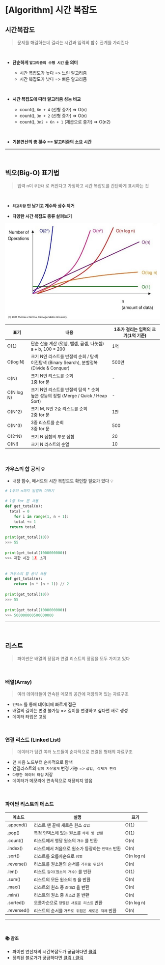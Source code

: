 # [Algorithm] 시간 복잡도

## **시간복잡도**

> 문제를 해결하는데 걸리는 시간과 입력의 함수 관계를 가리킨다

<br />

- **단순하게 `알고리즘의 수행 시간` 을 의미**

  - 시간 복잡도가 높다 => 느린 알고리즘
  - 시간 복잡도가 낮다 => 빠른 알고리즘

<br />

- **시간 복잡도에 따라 알고리즘 성능 비교**

  - count(), `6n + 4` (선형 증가) => O(n)
  - count(), `3n + 2` (선형 증가) => O(n)
  - count(), `3n2 + 6n + 1` (제곱으로 증가) => O(n2)

<br />

- **기본연산의 총 횟수 == 알고리즘의 소요 시간**

---

<br />

## **빅오(Big-O) 표기법**

> 입력 n이 `무한대` 로 커진다고 가정하고 시간 복잡도를 간단하게 표시하는 것

<br />

- **`최고차항` 만 남기고 계수와 상수 제거**

- **다양한 시간 복잡도 종류 살펴보기**

![](../../git-start.assets/big_O.jpeg)

| 표기       | 내용                                                                                            | 1초가 걸리는 입력의 크기(1억 기준) |
| ---------- | ----------------------------------------------------------------------------------------------- | ---------------------------------- |
| O(1)       | 단순 산술 계산 (덧셈, 뺄셈, 곱셉, 나눗셈) <br />a + b, 100 \* 200                               | 1억                                |
| O(log N)   | 크기 N인 리스트를 반절씩 순회 / 탐색<br />이진탐색 (Binary Search), 분할정복 (Divide & Conquer) | 500만                              |
| O(N)       | 크기 N인 리스트를 순회<br />1중 for 문                                                          | -                                  |
| O(N log N) | 크기 N인 리스트를 반절씩 탐색 \* 순회<br />높은 성능의 정렬 (Merge / Quick / Heap Sort)         | -                                  |
| O(N^2)     | 크기 M, N인 2중 리스트를 순회 <br />2중 for 문                                                  | 1만                                |
| O(N^3)     | 3중 리스트를 순회<br />3중 for 문                                                               | 500                                |
| O(2^N)     | 크기 N 집합의 부분 집합                                                                         | 20                                 |
| O(N!)      | 크기 N 리스트의 순열                                                                            | 10                                 |

<br />

### **가우스의 합 공식 💡**

- 내장 함수, 메서드의 시간 복잡도도 확인할 필요가 있다 💡

```python
# 1부터 n까지 일일이 더하기

# 1중 for 문 사용
def get_total(n):
  total = 0
 	for i in range(1, n + 1):
    total += 1
  return total

print(get_total(10))
>>> 55

print(get_total(1000000000))
>>> 제한 시간 1초 초과


# 가우스의 합 공식 사용
def get_total(n):
	return (n * (n + 1)) // 2

print(get_total(10))
>>> 55

print(get_total(1000000000))
>>> 500000000500000000
```

---

<br />

## **리스트**

> 파이썬은 배열의 장점과 연결 리스트의 장점을 모두 가지고 있다

<br />

### **배열(Array)**

> 여러 데이터들이 연속된 메모리 공간에 저장되어 있는 자료구조

- `인덱스` 를 통해 데이터에 빠르게 접근
- 배열의 길이는 변경 불가능 => 길이를 변경하고 싶다면 새로 생성
- 데이터 타입은 고정

<br />

### **연결 리스트 (Linked List)**

> 데이터가 담긴 여러 노드들이 순차적으로 연결된 형태의 자료구조

- 맨 처음 노드부터 순차적으로 탐색
- 연결리스트의 `길이 자유롭게` 변경 가능 => `삽입, 삭제가 편리`
- `다양한 데이터 타입` 저장
- 데이터가 메모리에 연속적으로 저장되지 않음

<br />

### **파이썬 리스트의 메소드**

| 메소드      | 설명                                              | 표기       |
| ----------- | ------------------------------------------------- | ---------- |
| .append()   | 리스트 맨 끝에 새로운 원소 `삽입`                 | O(1)       |
| .pop()      | 특정 인덱스에 있는 원소를 `삭제 및 반환`          | O(1)       |
| .count()    | 리스트에서 행당 원소의 `개수` 를 반환             | O(n)       |
| .index()    | 리스트에서 처음으로 원소가 등장하는 `인덱스` 반환 | O(n)       |
| .sort()     | 리스트를 오름차순으로 `정렬`                      | O(n log n) |
| .reverse()  | 리스트를 원소들의 순서를 `거꾸로 뒤집기`          | O(n)       |
| .len()      | 리스트 `길이(원소의 개수)` 를 반환                | O(1)       |
| .sum()      | 리스트의 모든 원소의 `합` 을 반환                 | O(n)       |
| .max()      | 리스트의 원소 중 `최대값` 을 반환                 | O(n)       |
| .min()      | 리스트의 원소 중 `최소값` 을 반환                 | O(n)       |
| .sorted()   | 오름차순으로 `정렬된 새로운 리스트` 반환          | O(n log n) |
| .reversed() | 리스트의 순서를 `거꾸로 뒤집은 새로운 객체` 반환  | O(n)       |

---

<br />

#### 📚 참조

- 파이썬 연산자의 시간복잡도가 궁금하다면 [클릭](https://wiki.python.org/moin/TimeComplexity)
- 정리된 블로거가 궁금하다면 [클릭](https://dev.plusblog.co.kr/42) [/ 클릭](https://velog.io/@ggyungjun0913/%ED%8C%8C%EC%9D%B4%EC%8D%AC-%EB%82%B4%EC%9E%A5%ED%95%A8%EC%88%98-%EC%8B%9C%EA%B0%84-%EB%B3%B5%EC%9E%A1%EB%8F%84)
